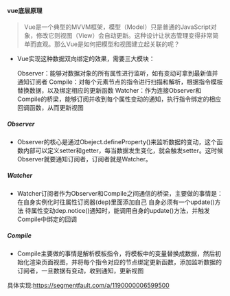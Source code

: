#### vue底层原理

> Vue是一个典型的MVVM框架，模型（Model）只是普通的JavaScript对象，修改它则视图（View）会自动更新。这种设计让状态管理变得非常简单而直观。那么Vue是如何把模型和视图建立起关联的呢？

- Vue实现这种数据双向绑定的效果，需要三大模块：

    Observer：能够对数据对象的所有属性进行监听，如有变动可拿到最新值并通知订阅者
    Compile：对每个元素节点的指令进行扫描和解析，根据指令模板替换数据，以及绑定相应的更新函数
    Watcher：作为连接Observer和Compile的桥梁，能够订阅并收到每个属性变动的通知，执行指令绑定的相应回调函数，从而更新视图

##### Observer
- Observer的核心是通过Obeject.defineProperty()来监听数据的变动，这个函数内部可以定义setter和getter，每当数据发生变化，就会触发setter。这时候Observer就要通知订阅者，订阅者就是Watcher。

##### Watcher
- Watcher订阅者作为Observer和Compile之间通信的桥梁，主要做的事情是：
    在自身实例化时往属性订阅器(dep)里面添加自己
    自身必须有一个update()方法
    待属性变动dep.notice()通知时，能调用自身的update()方法，并触发Compile中绑定的回调


##### Compile
- Compile主要做的事情是解析模板指令，将模板中的变量替换成数据，然后初始化渲染页面视图，并将每个指令对应的节点绑定更新函数，添加监听数据的订阅者，一旦数据有变动，收到通知，更新视图

具体实现:https://segmentfault.com/a/1190000006599500